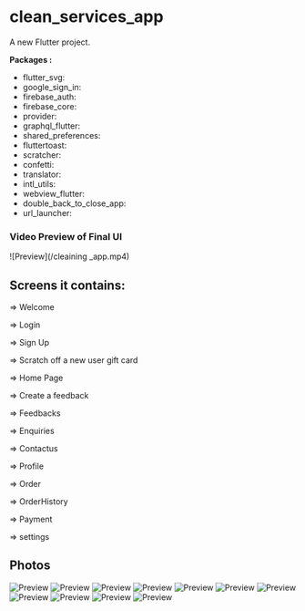 # clean_services_app

A new Flutter project.


**Packages :**

- flutter_svg:
- google_sign_in:
- firebase_auth: 
- firebase_core: 
- provider:
- graphql_flutter: 
- shared_preferences: 
- fluttertoast: 
- scratcher: 
- confetti: 
- translator:
- intl_utils:
- webview_flutter: 
- double_back_to_close_app:
- url_launcher:       

### Video Preview of Final UI

![Preview](/cleaining _app.mp4)

## Screens it contains:

=> Welcome

=> Login

=> Sign Up

=> Scratch off a new user gift card

=> Home Page

=> Create a feedback

=> Feedbacks

=> Enquiries

=>  Contactus

=> Profile

=> Order

=> OrderHistory

=> Payment

=> settings

## Photos
![Preview](/login.jpg)
![Preview](home.jpg)
![Preview](cleaning_info.jpg)
![Preview](user_info.jpg)
![Preview](more_user_info.jpg)
![Preview](order.jpg)
![Preview](oederlist.jpg)
![Preview](profile.jpg)
![Preview](feedback.jpg)
![Preview](enquires.jpg)
![Preview](contactus.jpg)




